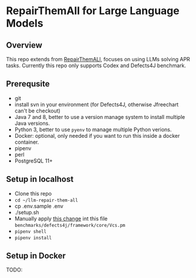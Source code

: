 # RepairThemAll for Large Language Models

## Overview
This repo extends from [RepairThemALl](https://github.com/program-repair/RepairThemAll), focuses on using LLMs solving APR tasks. Currently this repo only supports Codex and Defects4J benchmark.

## Prerequsite
  * git
  * install svn in your environment (for Defects4J, otherwise Jfreechart can't be checkout)
  * Java 7 and 8, better to use a version manage system to install multiple Java versions.
  * Python 3, better to use `pyenv` to manage multiple Python verions.
  * Docker: optional, only needed if you want to run this inside a docker container.
  * pipenv
  * perl
  * PostgreSQL 11+
 
## Setup in localhost
  * Clone this repo
  * `cd ~/llm-repair-them-all`
  * cp .env.sample .env
  * ./setup.sh
  * Manually apply [this change](https://github.com/rjust/defects4j/pull/499) int this file `benchmarks/defects4j/framework/core/Vcs.pm`
  * `pipenv shell`
  * `pipenv install`
  
## Setup in Docker

TODO:

